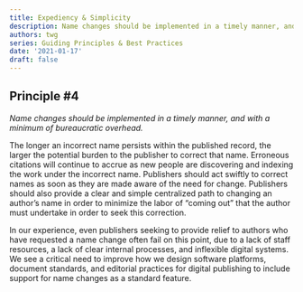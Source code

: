 ```yaml
---
title: Expediency & Simplicity
description: Name changes should be implemented in a timely manner, and with a minimum of bureaucratic overhead.
authors: twg
series: Guiding Principles & Best Practices
date: '2021-01-17'
draft: false
---
```

## **Principle #4**
*Name changes should be implemented in a timely manner, and with a minimum of bureaucratic overhead.*

<!--more-->

The longer an incorrect name persists within the published record, the larger the potential burden to the publisher to correct that name. Erroneous citations will continue to accrue as new people are discovering and indexing the work under the incorrect name. Publishers should act swiftly to correct names as soon as they are made aware of the need for change. Publishers should also provide a clear and simple centralized path to changing an author’s name in order to minimize the labor of “coming out” that the author must undertake in order to seek this correction.

In our experience, even publishers seeking to provide relief to authors who have requested a name change often fail on this point, due to a lack of staff resources, a lack of clear internal processes, and inflexible digital systems. We see a critical need to improve how we design software platforms, document standards, and editorial practices for digital publishing to include support for name changes as a standard feature.

